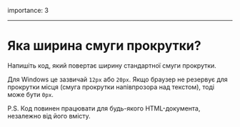 importance: 3

---

# Яка ширина смуги прокрутки?

Напишіть код, який повертає ширину стандартної смуги прокрутки.

Для Windows це зазвичай `12px` або `20px`. Якщо браузер не резервує для прокрутки місця (смуга прокрутки напівпрозора над текстом), тоді може бути `0px`.

P.S. Код повинен працювати для будь-якого HTML-документа, незалежно від його вмісту.
